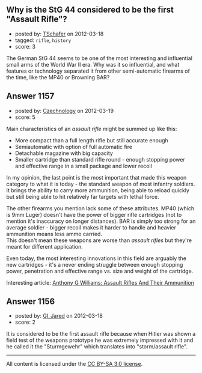 ## Why is the StG 44 considered to be the first "Assault Rifle"?

- posted by: [TSchafer](https://stackexchange.com/users/-1/379-tschafer) on 2012-03-18
- tagged: `rifle`, `history`
- score: 3

<p>The German StG 44 seems to be one of the most interesting and influential small arms of the World War II era. Why was it so influential, and what features or technology separated it from  other semi-automatic firearms of the time, like the MP40 or Browning BAR?</p>



## Answer 1157

- posted by: [Czechnology](https://stackexchange.com/users/-1/101-czechnology) on 2012-03-19
- score: 5

<p>Main characteristics of an <em>assault rifle</em> might be summed up like this:</p>

<ul>
<li>More compact than a full length rifle but still accurate enough</li>
<li>Semiautomatic with option of full automatic fire</li>
<li>Detachable magazine with big capacity</li>
<li>Smaller cartridge than standard rifle round - enough stopping power and effective range in a small package and lower recoil</li>
</ul>

<p>In my opinion, the last point is the most important that made this weapon category to what it is today - the standard weapon of most infantry soldiers.<br>
It brings the ability to carry more ammunition, being able to reload quickly but still being able to hit relatively far targets with lethal force.</p>

<p>The other firearms you mention lack some of these attributes. MP40 (which is 9mm Luger) doesn't have the power of bigger rifle cartridges (not to mention it's inaccuracy on longer distances). BAR is simply too strong for an average soldier - bigger recoil makes it harder to handle and heavier ammunition means less ammo carried.<br>
This doesn't mean these weapons are worse than <em>assault rifles</em> but they're meant for different application.</p>

<p>Even today, the most interesting innovations in this field are arguably the new cartridges - it's a never ending struggle between enough stopping power, penetration and effective range vs. size and weight of the cartridge.  </p>

<p>Interesting article: <a href="http://www.quarry.nildram.co.uk/Assault.htm">Anthony G Williams: Assault Rifles And Their Ammunition</a></p>



## Answer 1156

- posted by: [GI_Jared](https://stackexchange.com/users/-1/488-gi-jared) on 2012-03-18
- score: 2

<p>It is considered to be the first assault rifle because when Hitler was shown a field test of the weapons prototype he was extremely impressed with it and he called it the "Sturmgewehr" which translates into "storm/assault rifle".</p>




---

All content is licensed under the [CC BY-SA 3.0 license](https://creativecommons.org/licenses/by-sa/3.0/).
